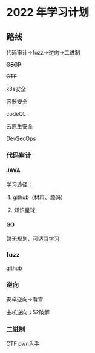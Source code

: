 # 2022 年学习计划

## 路线

代码审计->fuzz->逆向->二进制

~~OSCP~~

~~CTF~~

k8s安全

容器安全

codeQL

云原生安全

DevSecOps

### 代码审计

####  JAVA

学习途径：

​	1. github（材料、源码）

​	2. 知识星球

#### GO

暂无规划，可适当学习

### fuzz

github

### 逆向

安卓逆向->看雪

主机逆向->52破解

### 二进制

CTF pwn入手



